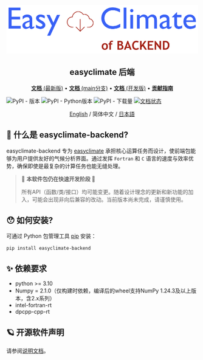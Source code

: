 <img src="https://github.com/shenyulu/easyclimate-backend/blob/main/docs/source/_static/logo1.svg?raw=true" alt="easyclimate-backend">

<h2 align="center">easyclimate 后端</h2>

<p align="center">
<a href="https://easyclimate-backend.readthedocs.io/en/latest/"><strong>文档</strong> (最新版)</a> •
<a href="https://easyclimate-backend.readthedocs.io/en/main/"><strong>文档</strong> (main分支)</a> •
<a href="https://shenyulu.github.io/easyclimate-backend/"><strong>文档</strong> (开发版)</a> •
<a href="https://shenyulu.github.io/easyclimate-backend/src/contributing.html"><strong>贡献指南</strong></a>
</p>


![PyPI - 版本](https://img.shields.io/pypi/v/easyclimate-backend)
![PyPI - Python版本](https://img.shields.io/pypi/pyversions/easyclimate-backend)
![PyPI - 下载量](https://img.shields.io/pypi/dm/easyclimate-backend)
[![文档状态](https://readthedocs.org/projects/easyclimate-backend/badge/?version=latest)](https://easyclimate-backend.readthedocs.io/en/latest/?badge=latest)

<div align="center">
<center><a href = "README.md">English</a> / 简体中文 / <a href = "README_ja_JP.md">日本語</a></center>
</div>

## 🤗 什么是 easyclimate-backend?

easyclimate-backend 专为 [easyclimate](https://github.com/shenyulu/easyclimate) 承担核心运算任务而设计，使前端包能够为用户提供友好的气候分析界面。通过发挥 ``Fortran`` 和 ``C`` 语言的速度与效率优势，确保即使是最复杂的计算任务也能无缝处理。

>   🚨 **本软件包仍在快速开发阶段** 🚨
>
>   所有API（函数/类/接口）均可能变更。随着设计理念的更新和新功能的加入，可能会出现非向后兼容的改动。当前版本尚未完成，请谨慎使用。

## 😯 如何安装?

可通过 Python 包管理工具 [pip](https://pip.pypa.io/en/stable/getting-started/) 安装：

```
pip install easyclimate-backend
```

## ✨ 依赖要求

- python >= 3.10
- Numpy = 2.1.0（仅构建时依赖，编译后的wheel支持NumPy 1.24.3及以上版本，含2.x系列）
- intel-fortran-rt
- dpcpp-cpp-rt

## 🪐 开源软件声明

请参阅[说明文档](https://easyclimate-backend.readthedocs.io/en/latest/src/softlist.html)。
